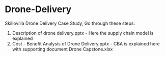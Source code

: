 # Drone-Delivery
Skillovilla Drone Delivery Case Study, Go through these steps:
1. Description of drone delivery.pptx - Here the supply chain model is explained
2. Cost - Benefit Analysis of Drone Delivery.pptx - CBA is explained here with supporting document Drone Capstone.xlsx
